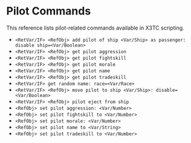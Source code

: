 # Pilot Commands

This reference lists pilot-related commands available in X3TC scripting.

- `<RetVar/IF> <RefObj> add pilot of ship <Var/Ship> as passenger: disable ship=<Var/Boolean>`
- `<RetVar/IF> <RefObj> get pilot aggression`
- `<RetVar/IF> <RefObj> get pilot fightskill`
- `<RetVar/IF> <RefObj> get pilot morale`
- `<RetVar/IF> <RefObj> get pilot name`
- `<RetVar/IF> <RefObj> get pilot tradeskill`
- `<RetVar/IF> get random name: race=<Var/Race>`
- `<RetVar/IF> <RefObj> move pilot to ship <Var/Ship>: disable=<Var/Boolean>`
- `<RetVar/IF> <RefObj> pilot eject from ship`
- `<RefObj> set pilot aggression: <Var/Number>`
- `<RefObj> set pilot fightskill to <Var/Number>`
- `<RefObj> set pilot morale: <Var/Number>`
- `<RefObj> set pilot name to <Var/String>`
- `<RefObj> set pilot tradeskill to <Var/Number>`
